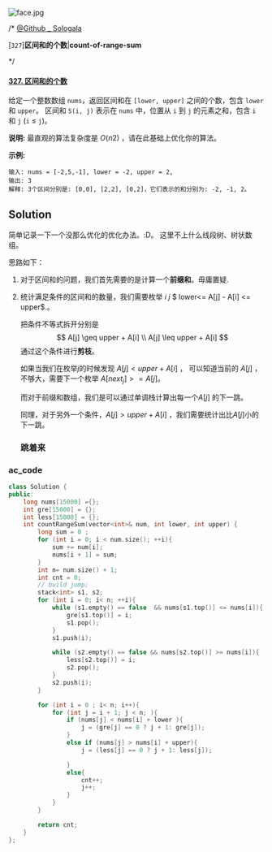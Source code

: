 ![face.jpg](https://pic.leetcode-cn.com/5f44c38cfca16ba4f3886e1c9e298c5ab18a215dc25e965ec357a430e783b3af-face.jpg)

/*
[@Github _ Sologala](https://github.com/Sologala/LeetCode.git)

[`327`]**区间和的个数**|**count-of-range-sum**

*/

#### [327. 区间和的个数](https://leetcode-cn.com/problems/count-of-range-sum/)

给定一个整数数组 `nums`，返回区间和在 `[lower, upper]` 之间的个数，包含 `lower` 和 `upper`。
区间和 `S(i, j)` 表示在 `nums` 中，位置从 `i` 到 `j` 的元素之和，包含 `i` 和 `j` (`i` ≤ `j`)。

**说明:**
最直观的算法复杂度是 *O*(*n*2) ，请在此基础上优化你的算法。

**示例:**

```
输入: nums = [-2,5,-1], lower = -2, upper = 2,
输出: 3 
解释: 3个区间分别是: [0,0], [2,2], [0,2]，它们表示的和分别为: -2, -1, 2。
```

## Solution 

简单记录一下一个没那么优化的优化办法。:D。 这里不上什么线段树、树状数组。

思路如下：

1. 对于区间和的问题，我们首先需要的是计算一个**前缀和**。毋庸置疑.

2. 统计满足条件的区间和的数量，我们需要枚举 $i$ $j$  $ lower<= A[j] - A[i] <= upper$.。

   把条件不等式拆开分别是
   $$
   A[j] \geq  upper + A[i] \\
   A[j]  \leq upper + A[i]
   $$
   通过这个条件进行**剪枝**。

   如果当我们在枚举$j$的时候发现 $A[j] <  upper + A[i]$ ， 可以知道当前的 $A[j]$ ， 不够大，需要下一个枚举 $A[next_j] >= A[j]$。

   而对于前缀和数组，我们是可以通过单调栈计算出每一个$A[j]$ 的下一跳。

   同理，对于另外一个条件，$A[j]  >upper + A[i]$ ，我们需要统计出比$A[j]$小的下一跳。

   ### 跳着来

   

### **ac_code**
```c++
class Solution {
public:
    long nums[15000] ={};
    int gre[15000] = {};
    int less[15000] = {};
    int countRangeSum(vector<int>& num, int lower, int upper) {
        long sum = 0 ;
        for (int i = 0; i < num.size(); ++i){
            sum += num[i];
            nums[i + 1] = sum;
        }
        int n= num.size() + 1;
        int cnt = 0;
        // build jump;
        stack<int> s1, s2;
        for (int i = 0; i< n; ++i){
            while (s1.empty() == false  && nums[s1.top()] <= nums[i]){
                gre[s1.top()] = i;
                s1.pop();
            }
            s1.push(i);

            while (s2.empty() == false && nums[s2.top()] >= nums[i]){
                less[s2.top()] = i;
                s2.pop();
            }
            s2.push(i);
        }    

        for (int i = 0 ; i< n; i++){
            for (int j = i + 1; j < n; ){
                if (nums[j] < nums[i] + lower ){
                    j = (gre[j] == 0 ? j + 1: gre[j]);
                }
                else if (nums[j] > nums[i] + upper){
                    j = (less[j] == 0 ? j + 1: less[j]);

                }
                else{
                    cnt++;
                    j++;
                }
            }
        }

        return cnt;
    }
};
```

